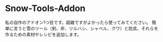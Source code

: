 # Snow-Tools-Addon
私の自作のアドオン1つ目です。超雑ですがよかったら使ってみてください。
簡単に言うと雪のツール（剣、斧、ツルハシ、シャベル、クワ）と防具、それらを作るための素材やレシピを追加します。
